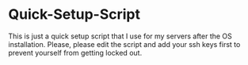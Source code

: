 # Quick-Setup-Script
This is just a quick setup script that I use for my servers after the OS installation.
Please, please edit the script and add your ssh keys first to prevent yourself from getting locked out.
